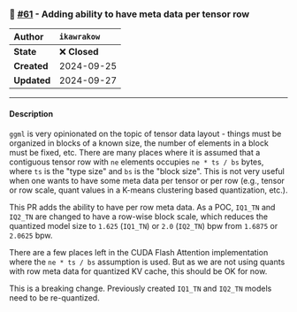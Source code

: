### 🔀 [#61](https://github.com/ikawrakow/ik_llama.cpp/pull/61) - Adding ability to have meta data per tensor row

| **Author** | `ikawrakow` |
| :--- | :--- |
| **State** | ❌ **Closed** |
| **Created** | 2024-09-25 |
| **Updated** | 2024-09-27 |

---

#### Description

`ggml` is very opinionated on the topic of tensor data layout - things must be organized in blocks of a known size, the number of elements in a block must be fixed, etc. There are many places where it is assumed that a contiguous tensor row with `ne` elements occupies `ne * ts / bs` bytes, where `ts` is the "type size" and `bs` is the "block size". This is not very useful when one wants to have some meta data per tensor or per row (e.g., tensor or row scale, quant values in a K-means clustering based quantization, etc.).

This PR adds the ability to have per row meta data. As a POC, `IQ1_TN` and `IQ2_TN` are changed to have a row-wise block scale, which reduces the quantized model size to `1.625` (`IQ1_TN`) or `2.0` (`IQ2_TN`) bpw from `1.6875` or `2.0625` bpw.

There are a few places left in the CUDA Flash Attention implementation where the `ne * ts / bs` assumption is used. But as we are not using quants with row meta data for quantized KV cache, this should be OK for now.

This is a breaking change. Previously created `IQ1_TN` and `IQ2_TN` models need to be re-quantized.